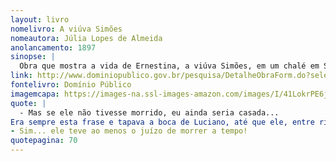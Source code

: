 ```yaml
---
layout: livro
nomelivro: A viúva Simões
nomeautora: Júlia Lopes de Almeida
anolancamento: 1897
sinopse: |
  Obra que mostra a vida de Ernestina, a viúva Simões, em um chalé em Santa Tereza após a morte do marido. Nesta ficção, descubra a história de uma mulher que transgrediu os valores a imagem da mulher do século XIX. 
link: http://www.dominiopublico.gov.br/pesquisa/DetalheObraForm.do?select_action=&co_obra=7553
fontelivro: Domínio Público
imagemcapa: https://images-na.ssl-images-amazon.com/images/I/41LokrPE6jL._SX311_BO1,204,203,200_.jpg
quote: |
  - Mas se ele não tivesse morrido, eu ainda seria casada...
Era sempre esta frase e tapava a boca de Luciano, até que ele, entre risonho e agastado, concluía:
- Sim... ele teve ao menos o juízo de morrer a tempo!
quotepagina: 70
---
```


